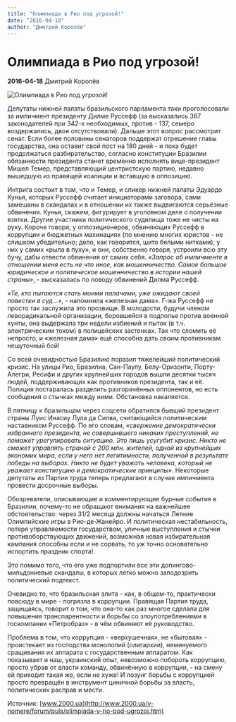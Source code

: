 ```yaml
---
title: "Олимпиада в Рио под угрозой!"
date: "2016-04-18"
author: "Дмитрий Королёв"
---
```


# Олимпиада в Рио под угрозой!

**2016-04-18** Дмитрий Королёв

![Олимпиада в Рио под угрозой!](http://i.lb.ua/077/60/56e685eb1cf9f.jpeg)

Депутаты нижней палаты бразильского парламента таки проголосовали за импичмент президенту Дилме Руссефф (за высказались 367 законодателей при 342-х необходимых, против - 137, семеро воздержались, двое отсутствовали). Дальше этот вопрос рассмотрит сенат. Если более половины сенаторов поддержат отрешение главы государства, она оставит свой пост на 180 дней - и пока будет продолжаться разбирательство, согласно конституции Бразилии обязанности президента станет временно исполнять вице-президент Мишел Темер, представляющий центристскую партию, недавно вышедшую из правящей коалиции и вставшую в оппозицию.

Интрига состоит в том, что и Темер, и спикер нижней палаты Эдуардо Кунья, которых Руссефф считает инициаторами заговора, сами замешаны в скандалах и в отношении их также выдвигаются серьёзные обвинения. Кунья, скажем, фигурирует в уголовном деле о получении взятки. Другие участники политического судилища тоже не чисты на руку. Короче говоря, у оппозиционеров, обвиняющих Руссефф в коррупции и бюджетных махинациях (по мнению многих юристов - не слишком убедительно; дело, как говорится, шито белыми нитками), у них у самих «рыла в пуху», и они, собственно говоря, устроили всю эту бучу, дабы отвести обвинения от самих себя. *«Запрос об импичменте в отношении меня есть не что иное, как мошенничество. Самое большое юридическое и политическое мошенничество в истории нашей страны»*, - высказалась по поводу обвинений Дилма Руссефф.

*«Те, кто пытаются стать моими палачами, уже ожидают своей повестки в суд...»*, - напомнила «железная дама». Г-жа Руссефф не просто так заслужила это прозвище. В молодости, будучи членом леворадикальной организации, боровшейся в подполье против военной хунты, она выдержала три недели избиений и пыток (в т.ч. электрическим током) в полицейских застенках. Так что сломить её непросто, и «железная дама» ещё способна дать своим противникам нешуточный бой!

Со всей очевидностью Бразилию поразил тяжелейший политический кризис. На улицы Рио, Бразилиа, Сан-Паулу, Белу-Оризонти, Порту-Алегри, Ресифи и других крупнейших городов вышли десятки тысяч людей, поддерживающих как противников президента, так и её. Полиция постаралась разделить разгорячённых оппонентов, но есть сообщения о стычках между ними. Обстановка накаляется.

В пятницу к бразильцам через соцсети обратился бывший президент страны Луис Инасиу Лула да Силва, считающийся политическим наставником Руссефф. По его словам, *«свержение демократически избранного президента, не совершившего никаких преступлений, не поможет урегулировать ситуацию. Это лишь усугубит кризис. Никто не сможет управлять страной с 200 млн. жителей, одной из крупнейших экономик мира, если у него нет легитимности, полученной в результате победы на выборах. Никто не будет уважать человека, который не уважает конституцию и демократические принципы»*. Некоторые депутаты из Партии труда теперь предлагают в случае импичмента провести досрочные выборы.

Обозреватели, описывающие и комментирующие бурные события в Бразилии, почему-то не обращают внимания на важнейшее обстоятельство: через 31/2 месяца должны начаться Летние Олимпийские игры в Рио-де-Жанейро. И политическая нестабильность, потеря управляемости государством, уличные выступления и стычки противоборствующих движений, возможная новая избирательная кампания способны если и не сорвать, то уж точно основательно испортить праздник спорта!

Это помимо того, что его уже подпортили все эти допингово-мильдониевые скандалы, в которых легко можно заподозрить политический подтекст.

Очевидно то, что бразильская элита - как, в общем-то, практически повсюду в мире - погрязла в коррупции. Правящая Партия труда, защищаясь, говорит о том, что она-то как раз многое сделала для повышения транспарентности и борьбы со злоупотреблениями в госкомпании «Петробраз» - в чём обвиняют её руководство.

Проблема в том, что коррупция - «верхушечная», не «бытовая» - проистекает из господства монополий (олигархии), неминуемого сращивания их аппарата с государственным аппаратом. Как показывает и наш, украинский опыт, невозможно побороть коррупцию, просто убрав от власти команду, обвинённую в коррупции, - на смену ей приходит такая же, если не хуже! И лозунг борьбы с коррупцией просто превращён в инструмент циничной борьбы за власть, политических расправ и мести.

Источник: [www.2000.ua](http://www.2000.ua/v-nomere/forum/puls/olimpiada-v-rio-pod-ugrozoi.htm)